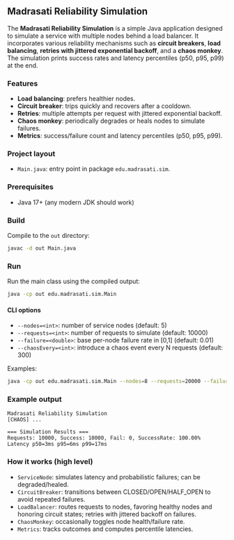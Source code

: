 ## Madrasati Reliability Simulation
The **Madrasati Reliability Simulation** is a simple Java application designed to simulate a service with multiple nodes behind a load balancer. It incorporates various reliability mechanisms such as **circuit breakers**, **load balancing**, **retries with jittered exponential backoff**, and a **chaos monkey**. The simulation prints success rates and latency percentiles (p50, p95, p99) at the end.


### Features
- **Load balancing**: prefers healthier nodes.
- **Circuit breaker**: trips quickly and recovers after a cooldown.
- **Retries**: multiple attempts per request with jittered exponential backoff.
- **Chaos monkey**: periodically degrades or heals nodes to simulate failures.
- **Metrics**: success/failure count and latency percentiles (p50, p95, p99).

### Project layout
- `Main.java`: entry point in package `edu.madrasati.sim`.

### Prerequisites
- Java 17+ (any modern JDK should work)

### Build
Compile to the `out` directory:

```bash
javac -d out Main.java
```

### Run
Run the main class using the compiled output:

```bash
java -cp out edu.madrasati.sim.Main
```

#### CLI options
- `--nodes=<int>`: number of service nodes (default: 5)
- `--requests=<int>`: number of requests to simulate (default: 10000)
- `--failure=<double>`: base per-node failure rate in [0,1] (default: 0.01)
- `--chaosEvery=<int>`: introduce a chaos event every N requests (default: 300)

Examples:

```bash
java -cp out edu.madrasati.sim.Main --nodes=8 --requests=20000 --failure=0.02 --chaosEvery=200
```

### Example output

```text
Madrasati Reliability Simulation
[CHAOS] ...

=== Simulation Results ===
Requests: 10000, Success: 10000, Fail: 0, SuccessRate: 100.00%
Latency p50=3ms p95=6ms p99=17ms
```

### How it works (high level)
- `ServiceNode`: simulates latency and probabilistic failures; can be degraded/healed.
- `CircuitBreaker`: transitions between CLOSED/OPEN/HALF_OPEN to avoid repeated failures.
- `LoadBalancer`: routes requests to nodes, favoring healthy nodes and honoring circuit states; retries with jittered backoff on failures.
- `ChaosMonkey`: occasionally toggles node health/failure rate.
- `Metrics`: tracks outcomes and computes percentile latencies.


